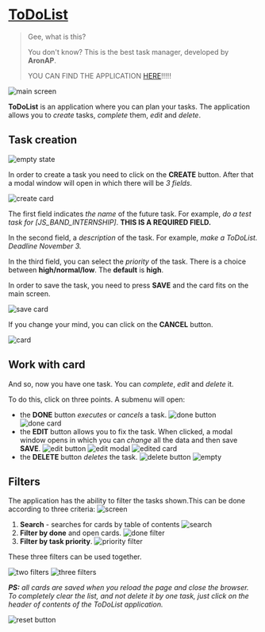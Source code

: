 # [ToDoList](/dist) #

> Gee, what is this?
>  
> You don't know?
> This is the best task manager, developed by **AronAP**.
>  
> YOU CAN FIND THE APPLICATION [HERE](/dist)!!!!!

![main screen][1]

**ToDoList** is an application where you can plan your tasks. The application allows you to *create* tasks, *complete* them, *edit* and *delete*.

## Task creation ##

![empty state][2]

In order to create a task you need to click on the **CREATE** button.  After that a modal window will open in which there will be *3 fields*.

![create card][3]

The first field indicates *the name* of the future task. For example, *do a test task for [JS_BAND_INTERNSHIP]*.  **THIS IS A REQUIRED FIELD.**

In the second field, a *description* of the task.  For example, *make a ToDoList.  Deadline November 3.*

In the third field, you can select the *priority* of the task.  There is a choice between **high/normal/low**.  The **default** is **high**.

In order to save the task, you need to press **SAVE** and the card fits on the main screen.

![save card][4]

If you change your mind, you can click on the **CANCEL** button.

![card][5]

## Work with card ##

And so, now you have one task.  You can *complete*, *edit* and *delete* it.

To do this, click on three points. A submenu will open:

- the **DONE** button *executes* or *cancels* a task.
![done button][6]
![done card][7]
- the **EDIT** button allows you to fix the task.  When clicked, a modal window opens in which you can *change* all the data and then save **SAVE**.
![edit button][8]
![edit modal][9]
![edited card][10]
- the **DELETE** button *deletes* the task.
![delete button][11]
![empty][12]

## Filters ##

The application has the ability to filter the tasks shown.This can be done according to three criteria:
![screen][15]

1. **Search** - searches for cards by table of contents
    ![search][13]
2. **Filter by done** and open cards.
    ![done filter][14]
3. **Filter by task priority**.
    ![priority filter][16]

These three filters can be used together.

![two filters][17]
![three filters][18]

***PS:** all cards are saved when you reload the page and close the browser.  To completely clear the list, and not delete it by one task, just click on the header of contents of the ToDoList application.*

![reset button][19]

[1]:src/img/app_main.png
[2]:src/img/empty.png
[3]:src/img/create_button.png
[4]:src/img/save.png
[5]:src/img/card.png
[6]:src/img/done_button.png
[7]:src/img/done.png
[8]:src/img/edit_button.png
[9]:src/img/edit.png
[10]:src/img/is_edit.png
[11]:src/img/delete_button.png
[12]:src/img/is_delete.png
[13]:src/img/search.png
[14]:src/img/done_filter.png
[15]:src/img/screen.png
[16]:src/img/normal_filter.png
[17]:src/img/search_open.png
[18]:src/img/search_open_normal.png
[19]:src/img/reset.png

